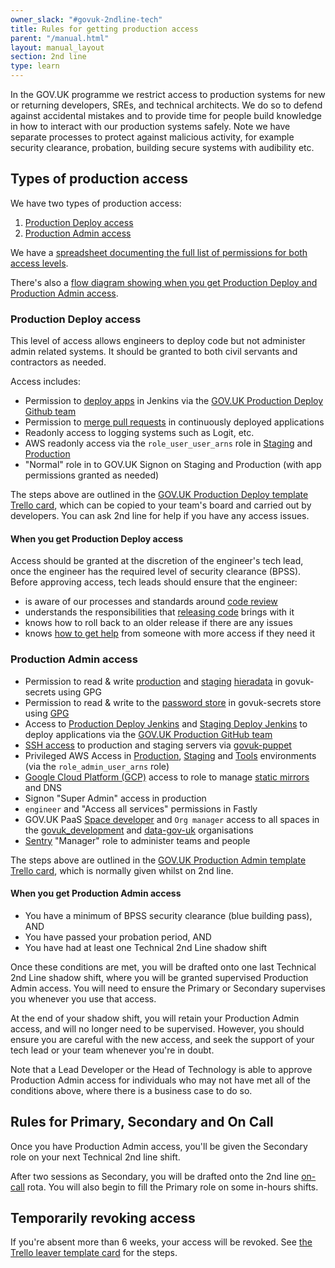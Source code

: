 ```yaml
---
owner_slack: "#govuk-2ndline-tech"
title: Rules for getting production access
parent: "/manual.html"
layout: manual_layout
section: 2nd line
type: learn
---
```


In the GOV.UK programme we restrict access to production systems for new or
returning developers, SREs, and technical architects. We do so to defend
against accidental mistakes and to provide time for people build knowledge in
how to interact with our production systems safely. Note we have separate
processes to protect against malicious activity, for example security
clearance, probation, building secure systems with audibility etc.

## Types of production access

We have two types of production access:

1. [Production Deploy access](#production-deploy-access)
2. [Production Admin access](#production-admin-access)

We have a [spreadsheet documenting the full list of permissions for both access levels](https://docs.google.com/spreadsheets/d/1oqy7tKpB8mHBhHQ9jAZu0NR0GKKZXOqtQGBKHYVnpmk/edit?usp=sharing).

There's also a [flow diagram showing when you get Production Deploy and Production Admin access](https://docs.google.com/presentation/d/10oRKrXqYki7LSFUySjb1e_FdTYGLihMKjeoH9qWC1kU/edit).

### Production Deploy access

This level of access allows engineers to deploy code but not administer admin related
systems. It should be granted to both civil servants and contractors as needed.

Access includes:

- Permission to [deploy apps](https://docs.publishing.service.gov.uk/manual/development-pipeline.html#deployment) in Jenkins via the [GOV.UK Production Deploy Github team](https://github.com/orgs/alphagov/teams/gov-uk-production-deploy)
- Permission to [merge pull requests](https://docs.publishing.service.gov.uk/manual/merge-pr.html#header) in continuously deployed applications
- Readonly access to logging systems such as Logit, etc.
- AWS readonly access via the `role_user_user_arns` role in [Staging](https://github.com/alphagov/govuk-aws-data/blob/main/data/infra-security/staging/common.tfvars) and [Production](https://github.com/alphagov/govuk-aws-data/blob/main/data/infra-security/production/common.tfvars)
- "Normal" role in to GOV.UK Signon on Staging and Production (with app permissions granted as needed)

The steps above are outlined in the [GOV.UK Production Deploy template Trello card](https://trello.com/c/S9sex2XU/1391-govuk-production-deploy-access-for-name), which can be copied to
your team's board and carried out by developers. You can ask 2nd line for help if you have
any access issues.

#### When you get Production Deploy access

Access should be granted at the discretion of the engineer's tech lead, once the engineer has the required level of security clearance (BPSS). Before approving access, tech leads should ensure that the engineer:

- is aware of our processes and standards around [code review](https://gds-way.cloudapps.digital/manuals/code-review-guidelines.html)
- understands the responsibilities that [releasing code](https://docs.publishing.service.gov.uk/manual/development-pipeline.html#deployment) brings with it
- knows how to roll back to an older release if there are any issues
- knows [how to get help](https://docs.publishing.service.gov.uk/manual/ask-for-help.html) from someone with more access if they need it

### Production Admin access

- Permission to read & write [production](https://github.com/alphagov/govuk-secrets/blob/main/puppet_aws/hieradata/production_credentials.yaml) and [staging](https://github.com/alphagov/govuk-secrets/blob/main/puppet_aws/hieradata/staging_credentials.yaml) [hieradata](https://docs.publishing.service.gov.uk/manual/encrypted-hiera-data.html#what-to-do-when-someone-gets-production-access) in govuk-secrets using GPG
- Permission to read & write to the [password store](https://github.com/alphagov/govuk-secrets/tree/main/pass) in govuk-secrets store using [GPG](https://github.com/alphagov/govuk-secrets/blob/master/pass/2ndline/.gpg-id)
- Access to [Production Deploy Jenkins](https://deploy.blue.production.govuk.digital/) and [Staging Deploy Jenkins](https://deploy.blue.staging.govuk.digital/) to deploy applications via the [GOV.UK Production GitHub team](https://github.com/orgs/alphagov/teams/gov-uk-production)
- [SSH access](https://docs.publishing.service.gov.uk/manual/howto-ssh-to-machines.html) to production and staging servers via [govuk-puppet](https://github.com/alphagov/govuk-puppet)
- Privileged AWS Access in [Production](https://github.com/alphagov/govuk-aws-data/blob/master/data/infra-security/production/common.tfvars), [Staging](https://github.com/alphagov/govuk-aws-data/blob/master/data/infra-security/staging/common.tfvars) and [Tools](https://github.com/alphagov/govuk-aws-data/blob/master/data/infra-security/tools/common.tfvars) environments (via the `role_admin_user_arns` role)
- [Google Cloud Platform (GCP)](/manual/google-cloud-platform-gcp.html) access to role to manage [static mirrors](/manual/fall-back-to-mirror.html) and DNS
- Signon "Super Admin" access in production
- `engineer` and "Access all services" permissions in Fastly
- GOV.UK PaaS [Space developer](https://docs.cloud.service.gov.uk/orgs_spaces_users.html#space-developer) and `Org manager`
  access to all spaces in the [govuk_development](https://admin.cloud.service.gov.uk/organisations/f8718311-b9a4-49d3-b1c7-7c5345a74e35) and [data-gov-uk](https://admin.cloud.service.gov.uk/organisations/39c3d2c5-8809-4dcf-8cd6-a8f62923a295/users) organisations
- [Sentry](https://sentry.io/settings/govuk/members/) "Manager" role to administer teams and people

The steps above are outlined in the [GOV.UK Production Admin template Trello card](https://trello.com/c/GIHPZi2o/382-production-admin-access-for-2nd-line), which is normally given whilst on 2nd line.

#### When you get Production Admin access

- You have a minimum of BPSS security clearance (blue building pass), AND
- You have passed your probation period, AND
- You have had at least one Technical 2nd Line shadow shift

Once these conditions are met, you will be drafted onto one last Technical 2nd Line shadow shift, where you will be granted supervised Production Admin access. You will need to ensure the Primary or Secondary supervises you whenever you use that access.

At the end of your shadow shift, you will retain your Production Admin access, and will no longer need to be supervised. However, you should ensure you are careful with the new access, and seek the support of your tech lead or your team whenever you're in doubt.

Note that a Lead Developer or the Head of Technology is able to approve Production Admin access for individuals who may not have met all of the conditions above, where there is a business case to do so.

## Rules for Primary, Secondary and On Call

Once you have Production Admin access, you'll be given the Secondary role on your next Technical 2nd line shift.

After two sessions as Secondary, you will be drafted onto the 2nd line [on-call](https://docs.publishing.service.gov.uk/manual/on-call.html) rota.
You will also begin to fill the Primary role on some in-hours shifts.

## Temporarily revoking access

If you're absent more than 6 weeks, your access will be revoked. See [the Trello
leaver template card](https://trello.com/c/IQIV54Pc/378-leaver-name-here-tech-role)
for the steps.
